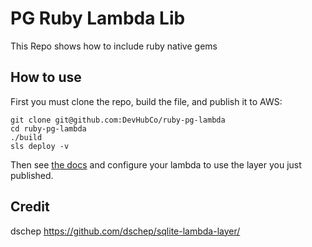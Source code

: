 # PG Ruby Lambda Lib
This Repo shows how to include ruby native gems

## How to use
First you must clone the repo, build the file, and publish it to AWS:
```shell
git clone git@github.com:DevHubCo/ruby-pg-lambda
cd ruby-pg-lambda
./build
sls deploy -v
```
Then see [the docs](https://serverless.com/framework/docs/providers/aws/guide/functions/#layers)
and configure your lambda to use the layer you just published.

## Credit

dschep https://github.com/dschep/sqlite-lambda-layer/